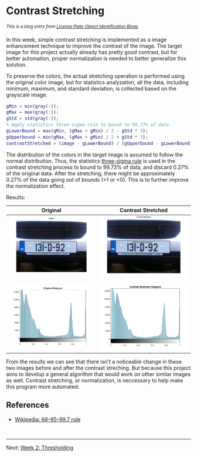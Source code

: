 **Contrast Stretching**
========================
<sup>*This is a blog entry from [License Plate Object Identification Blogs](./README.md).*</sup>

In this week, simple contrast stretching is implemented as a image enhancement technique to improve the contrast of the image. The target image for this project actually already has pretty good contrast, but for better automation, proper normalization is needed to better generalize this solution.  

To preserve the colors, the actual stretching operation is performed using the original color image, but for statistics analyzation, all the data, including minimum, maximum, and standard deviation, is collected based on the grayscale image.  

```matlab
gMin = min(gray(:));
gMax = max(gray(:));
gStd = std(gray(:));
% Apply statistics three-sigma rule to bound to 99.73% of data
gLowerBound = max(gMin, (gMax + gMin) / 2 - gStd * 3);
gUpperbound = min(gMax, (gMax + gMin) / 2 + gStd * 3);
contrastStretched = (image - gLowerBound) / (gUpperbound - gLowerBound);
```

The distribution of the colors in the target image is assumed to follow the normal distribution. Thus, the statistics [three-sigma rule][1] is used in the contrast stretching process to bound to 99.73% of data, and discard 0.27% of the original data. After the stretching, there might be approximately 0.27% of the data going out of bounds (>1 or <0). This is to further improve the normalization effect.  

Results:

| Original | Contrast Stretched |
| :---: |:---:|
| ![Original](./img/week1-original.jpg) | ![Contrast Stretched](./img/week1-contrast-streching.jpg) |
| ![Original Histgram](./img/week1-original-histgram.jpg) | ![Contrast Stretched Histgram](./img/week1-contrast-streching-histgram.jpg) |

From the results we can see that there isn't a noticeable change in these two images before and after the contrast streching. But because this project aims to develop a general algorithm that would work on other similar images as well. Contrast stretching, or normalization, is neccessary to help make this program more automated.


References
------------------------
* [Wikipedia: 68–95–99.7 rule][1]  

[1]: https://en.wikipedia.org/wiki/68%E2%80%9395%E2%80%9399.7_rule "68–95–99.7 rule"
<br>

------------------------
Next: [Week 2: Thresholding](./week2.md)